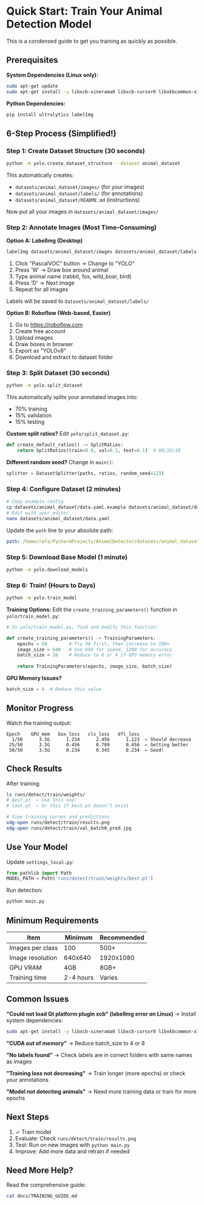 # Quick Start: Train Your Animal Detection Model

This is a condensed guide to get you training as quickly as possible.

## Prerequisites

**System Dependencies (Linux only):**
```bash
sudo apt-get update
sudo apt-get install -y libxcb-xinerama0 libxcb-cursor0 libxkbcommon-x11-0
```

**Python Dependencies:**
```bash
pip install ultralytics labelImg
```

## 6-Step Process (Simplified!)

### Step 1: Create Dataset Structure (30 seconds)
```bash
python -m yolo.create_dataset_structure --dataset animal_dataset
```

This automatically creates:
- `datasets/animal_dataset/images/` (for your images)
- `datasets/animal_dataset/labels/` (for annotations)
- `datasets/animal_dataset/README.md` (instructions)

Now put all your images in `datasets/animal_dataset/images/`

### Step 2: Annotate Images (Most Time-Consuming)

**Option A: LabelImg (Desktop)**
```bash
labelImg datasets/animal_dataset/images datasets/animal_dataset/labels
```
1. Click "PascalVOC" button → Change to "YOLO"
2. Press 'W' → Draw box around animal
3. Type animal name (rabbit, fox, wild_boar, bird)
4. Press 'D' → Next image
5. Repeat for all images

Labels will be saved to `datasets/animal_dataset/labels/`

**Option B: Roboflow (Web-based, Easier)**
1. Go to https://roboflow.com
2. Create free account
3. Upload images
4. Draw boxes in browser
5. Export as "YOLOv8"
6. Download and extract to dataset folder

### Step 3: Split Dataset (30 seconds)
```bash
python -m yolo.split_dataset
```

This automatically splits your annotated images into:
- 70% training
- 15% validation
- 15% testing

**Custom split ratios?** Edit `yolo/split_dataset.py`:
```python
def create_default_ratios() -> SplitRatios:
    return SplitRatios(train=0.8, val=0.1, test=0.1)  # 80/10/10
```

**Different random seed?** Change in `main()`:
```python
splitter = DatasetSplitter(paths, ratios, random_seed=123)
```

### Step 4: Configure Dataset (2 minutes)
```bash
# Copy example config
cp datasets/animal_dataset/data.yaml.example datasets/animal_dataset/data.yaml
# Edit with your editor
nano datasets/animal_dataset/data.yaml
```

Update the `path` line to your absolute path:
```yaml
path: /home/rafa/PycharmProjects/AnimalDetector/datasets/animal_dataset
```

### Step 5: Download Base Model (1 minute)
```bash
python -m yolo.download_models
```

### Step 6: Train! (Hours to Days)
```bash
python -m yolo.train_model
```

**Training Options:**
Edit the `create_training_parameters()` function in `yolo/train_model.py`:
```python
# In yolo/train_model.py, find and modify this function:

def create_training_parameters() -> TrainingParameters:
    epochs = 50        # Try 50 first, then increase to 100+
    image_size = 640   # Use 640 for speed, 1280 for accuracy
    batch_size = 16    # Reduce to 8 or 4 if GPU memory error
    
    return TrainingParameters(epochs, image_size, batch_size)
```

**GPU Memory Issues?**
```python
batch_size = 4  # Reduce this value
```

## Monitor Progress

Watch the training output:
```
Epoch    GPU_mem   box_loss   cls_loss   dfl_loss
  1/50      3.5G      1.234      2.456      1.123  ← Should decrease
 25/50      3.5G      0.456      0.789      0.456  ← Getting better
 50/50      3.5G      0.234      0.345      0.234  ← Good!
```

## Check Results

After training:
```bash
ls runs/detect/train/weights/
# best.pt  ← Use this one!
# last.pt  ← Or this if best.pt doesn't exist

# View training curves and predictions
xdg-open runs/detect/train/results.png
xdg-open runs/detect/train/val_batch0_pred.jpg
```

## Use Your Model

Update `settings_local.py`:
```python
from pathlib import Path
MODEL_PATH = Path('runs/detect/train/weights/best.pt')
```

Run detection:
```bash
python main.py
```

## Minimum Requirements

| Item | Minimum | Recommended |
|------|---------|-------------|
| Images per class | 100 | 500+ |
| Image resolution | 640x640 | 1920x1080 |
| GPU VRAM | 4GB | 8GB+ |
| Training time | 2-4 hours | Varies |

## Common Issues

**"Could not load Qt platform plugin xcb" (labelImg error on Linux)**
→ Install system dependencies:
```bash
sudo apt-get install -y libxcb-xinerama0 libxcb-cursor0 libxkbcommon-x11-0
```

**"CUDA out of memory"**
→ Reduce batch_size to 4 or 8

**"No labels found"**
→ Check labels are in correct folders with same names as images

**"Training loss not decreasing"**
→ Train longer (more epochs) or check your annotations

**"Model not detecting animals"**
→ Need more training data or train for more epochs

## Next Steps

1. ✓ Train model
2. Evaluate: Check `runs/detect/train/results.png`
3. Test: Run on new images with `python main.py`
4. Improve: Add more data and retrain if needed

## Need More Help?

Read the comprehensive guide:
```bash
cat docs/TRAINING_GUIDE.md
```

